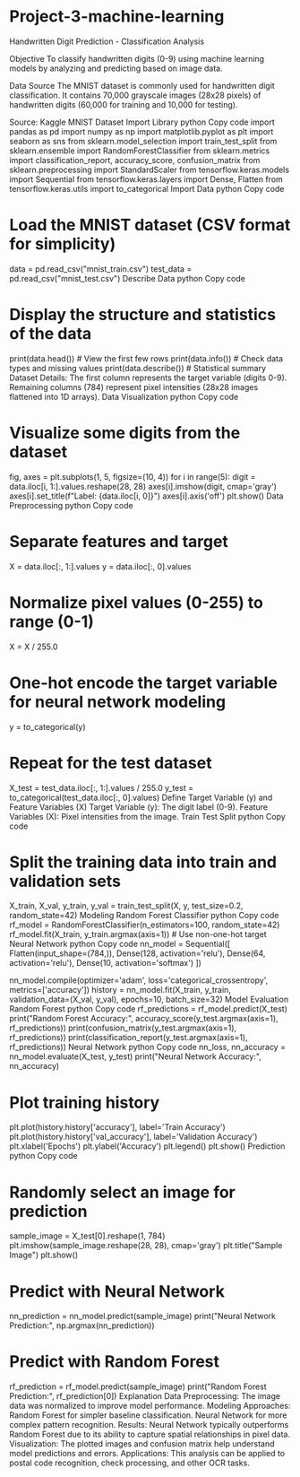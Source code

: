 # Project-3-machine-learning

Handwritten Digit Prediction - Classification Analysis

Objective
To classify handwritten digits (0-9) using machine learning models by analyzing and predicting based on image data.

Data Source
The MNIST dataset is commonly used for handwritten digit classification. It contains 70,000 grayscale images (28x28 pixels) of handwritten digits (60,000 for training and 10,000 for testing).

Source: Kaggle MNIST Dataset
Import Library
python
Copy code
import pandas as pd
import numpy as np
import matplotlib.pyplot as plt
import seaborn as sns
from sklearn.model_selection import train_test_split
from sklearn.ensemble import RandomForestClassifier
from sklearn.metrics import classification_report, accuracy_score, confusion_matrix
from sklearn.preprocessing import StandardScaler
from tensorflow.keras.models import Sequential
from tensorflow.keras.layers import Dense, Flatten
from tensorflow.keras.utils import to_categorical
Import Data
python
Copy code
# Load the MNIST dataset (CSV format for simplicity)
data = pd.read_csv("mnist_train.csv")
test_data = pd.read_csv("mnist_test.csv")
Describe Data
python
Copy code
# Display the structure and statistics of the data
print(data.head())  # View the first few rows
print(data.info())  # Check data types and missing values
print(data.describe())  # Statistical summary
Dataset Details:
The first column represents the target variable (digits 0-9).
Remaining columns (784) represent pixel intensities (28x28 images flattened into 1D arrays).
Data Visualization
python
Copy code
# Visualize some digits from the dataset
fig, axes = plt.subplots(1, 5, figsize=(10, 4))
for i in range(5):
    digit = data.iloc[i, 1:].values.reshape(28, 28)
    axes[i].imshow(digit, cmap='gray')
    axes[i].set_title(f"Label: {data.iloc[i, 0]}")
    axes[i].axis('off')
plt.show()
Data Preprocessing
python
Copy code
# Separate features and target
X = data.iloc[:, 1:].values
y = data.iloc[:, 0].values

# Normalize pixel values (0-255) to range (0-1)
X = X / 255.0

# One-hot encode the target variable for neural network modeling
y = to_categorical(y)

# Repeat for the test dataset
X_test = test_data.iloc[:, 1:].values / 255.0
y_test = to_categorical(test_data.iloc[:, 0].values)
Define Target Variable (y) and Feature Variables (X)
Target Variable (y): The digit label (0-9).
Feature Variables (X): Pixel intensities from the image.
Train Test Split
python
Copy code
# Split the training data into train and validation sets
X_train, X_val, y_train, y_val = train_test_split(X, y, test_size=0.2, random_state=42)
Modeling
Random Forest Classifier
python
Copy code
rf_model = RandomForestClassifier(n_estimators=100, random_state=42)
rf_model.fit(X_train, y_train.argmax(axis=1))  # Use non-one-hot target
Neural Network
python
Copy code
nn_model = Sequential([
    Flatten(input_shape=(784,)),
    Dense(128, activation='relu'),
    Dense(64, activation='relu'),
    Dense(10, activation='softmax')
])

nn_model.compile(optimizer='adam', loss='categorical_crossentropy', metrics=['accuracy'])
history = nn_model.fit(X_train, y_train, validation_data=(X_val, y_val), epochs=10, batch_size=32)
Model Evaluation
Random Forest
python
Copy code
rf_predictions = rf_model.predict(X_test)
print("Random Forest Accuracy:", accuracy_score(y_test.argmax(axis=1), rf_predictions))
print(confusion_matrix(y_test.argmax(axis=1), rf_predictions))
print(classification_report(y_test.argmax(axis=1), rf_predictions))
Neural Network
python
Copy code
nn_loss, nn_accuracy = nn_model.evaluate(X_test, y_test)
print("Neural Network Accuracy:", nn_accuracy)

# Plot training history
plt.plot(history.history['accuracy'], label='Train Accuracy')
plt.plot(history.history['val_accuracy'], label='Validation Accuracy')
plt.xlabel('Epochs')
plt.ylabel('Accuracy')
plt.legend()
plt.show()
Prediction
python
Copy code
# Randomly select an image for prediction
sample_image = X_test[0].reshape(1, 784)
plt.imshow(sample_image.reshape(28, 28), cmap='gray')
plt.title("Sample Image")
plt.show()

# Predict with Neural Network
nn_prediction = nn_model.predict(sample_image)
print("Neural Network Prediction:", np.argmax(nn_prediction))

# Predict with Random Forest
rf_prediction = rf_model.predict(sample_image)
print("Random Forest Prediction:", rf_prediction[0])
Explanation
Data Preprocessing: The image data was normalized to improve model performance.
Modeling Approaches:
Random Forest for simpler baseline classification.
Neural Network for more complex pattern recognition.
Results:
Neural Network typically outperforms Random Forest due to its ability to capture spatial relationships in pixel data.
Visualization: The plotted images and confusion matrix help understand model predictions and errors.
Applications: This analysis can be applied to postal code recognition, check processing, and other OCR tasks.
